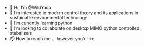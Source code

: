 - 👋 Hi, I’m @WildYasp
- 👀 I’m interested in modern control theory and its applications in sustainable environmental technology
- 🌱 I’m currently learning python 
- 💞️ I’m looking to collaborate on desktop MIMO python controlled stabalizers 
- 📫 How to reach me ... however you'd like

<!---
WildYasp/WildYasp is a ✨ special ✨ repository because its `README.md` (this file) appears on your GitHub profile.
You can click the Preview link to take a look at your changes.
--->
